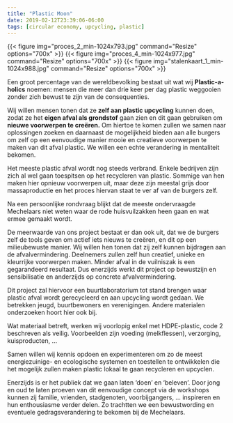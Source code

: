 ```yaml
---
title: "Plastic Moon"
date: 2019-02-12T23:39:06-06:00
tags: [circular economy, upcycling, plastic]
---
```


{{< figure img="proces_2_min-1024x793.jpg" command="Resize" options="700x" >}}
{{< figure img="proces_4_min-1024x977.jpg" command="Resize" options="700x" >}}
{{< figure img="stalenkaart_1_min-1024x988.jpg" command="Resize" options="700x" >}}

Een groot percentage van de wereldbevolking bestaat uit wat wij **Plastic-a-holics** noemen: mensen die meer dan drie keer per dag plastic weggooien zonder zich bewust te zijn van de consequenties.

Wij willen mensen tonen dat ze **zelf aan plastic upcycling** kunnen doen, zodat ze het **eigen afval als grondstof** gaan zien en dit gaan gebruiken om **nieuwe voorwerpen te creëren.**  Om hiertoe te komen zullen we samen naar oplossingen zoeken en daarnaast de mogelijkheid bieden aan alle burgers om zelf op een eenvoudige manier mooie en creatieve voorwerpen te maken van dit afval plastic.  We willen een echte verandering in mentaliteit bekomen.

Het meeste plastic afval wordt nog steeds verbrand. Enkele bedrijven zijn zich al wel gaan toespitsen op het recycleren van plastic. Sommige van hen maken hier opnieuw voorwerpen uit, maar deze zijn meestal grijs door massaproductie en het proces hiervan staat te ver af van de burgers zelf.

Na een persoonlijke rondvraag blijkt dat de meeste ondervraagde Mechelaars niet weten waar de rode huisvuilzakken heen gaan en wat ermee gemaakt wordt. 

De meerwaarde van ons project bestaat er dan ook uit, dat we de burgers zelf de tools geven om actief iets nieuws te creëren, en dit op een milieubewuste manier. Wij willen hen tonen dat zij zelf kunnen bijdragen aan de afvalvermindering. Deelnemers zullen zelf hun creatief, unieke en kleurrijke voorwerpen maken. Minder afval in de vuilniszak is een gegarandeerd resultaat. Dus enerzijds werkt dit project op bewustzijn en sensibilisatie en anderzijds op concrete afvalvermindering.

Dit project zal hiervoor een buurtlaboratorium tot stand brengen waar plastic afval wordt gerecycleerd en aan upcycling wordt gedaan. We betrekken jeugd, buurtbewoners en verenigingen. Andere materialen onderzoeken hoort hier ook bij.

Wat materiaal betreft, werken wij voorlopig enkel met HDPE-plastic, code 2 beschreven als veilig. Voorbeelden zijn voeding (melkflessen), verzorging, kuisproducten, … 

Samen willen wij kennis opdoen en experimenteren om zo de meest energiezuinige- en ecologische systemen en toestellen te ontwikkelen die het mogelijk zullen maken plastic lokaal te gaan recycleren en upcyclen.

Enerzijds is er het publiek dat we gaan laten ‘doen’ en ‘beleven’. Door jong en oud te laten proeven van dit eenvoudige concept via de workshops kunnen zij familie, vrienden, stadgenoten, voorbijgangers, … inspireren en hun enthousiasme verder delen. Zo trachtten we een bewustwording en eventuele gedragsverandering te bekomen bij de Mechelaars.
